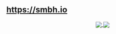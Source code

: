 ## https://smbh.io

<div align= "center">
  <a href="https://github.com/smb-h/">
    <img align="center" src="https://github-readme-stats.vercel.app/api/top-langs/?username=smb-h&layout=compact&hide_border=true&theme=algolia" />
  </a>
  <a href="https://github.com/smb-h/">
    <img align="center" src="https://github-readme-stats.vercel.app/api?username=smb-h&show_icons=true&hide_border=true&theme=algolia" />
  </a>
</div>

<!--
- 🔭 I’m currently working on ...
- 🌱 I’m currently learning ...
- 👯 I’m looking to collaborate on ...
- 🤔 I’m looking for help with ...
- 💬 Ask me about ...
- 📫 How to reach me: ...
- 😄 Pronouns: ...
- ⚡ Fun fact: ...
-->
